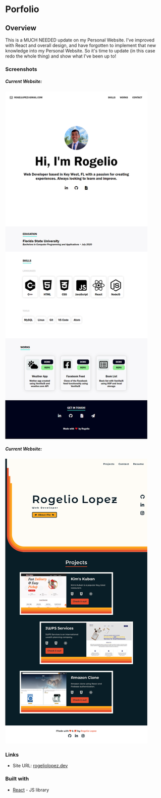# Porfolio

## Overview

This is a MUCH NEEDED update on my Personal Website. I've improved with React and overall design, and have forgotten to implement that new knowledge into my Personal Website. So it's time to update (in this case redo the whole thing) and show what I've been up to!


### Screenshots

<h5>Current Website:</h5>
<img alt="Current Site" src="./rogeliolopez-old.png" width="450px"/>

<h5>Current Website:</h5>
<img alt="Current Site" src="./rogelioSite.png" width="450px"/>


<br/>


### Links

- Site URL: [rogeliolopez.dev](https://rogeliolopez.dev)


### Built with

- [React](https://reactjs.org/) - JS library
